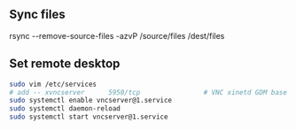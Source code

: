 ## Sync files

rsync --remove-source-files -azvP /source/files /dest/files


## Set remote desktop

```bash
sudo vim /etc/services
# add -- xvncserver      5950/tcp                # VNC xinetd GDM base
sudo systemctl enable vncserver@1.service
sudo systemctl daemon-reload
sudo systemctl start vncserver@1.service
```
